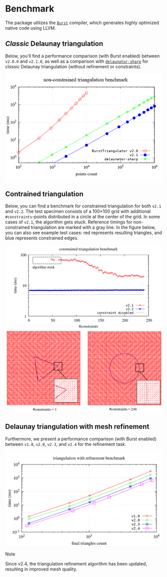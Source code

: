 # Benchmark

The package utilizes the [`Burst`][burst] compiler, which generates highly optimized native code using LLVM.

## *Classic* Delaunay triangulation

Below, you'll find a performance comparison (with Burst enabled) between `v2.0.0` and `v2.1.0`, as well as a comparison with [`delaunator-sharp`](https://github.com/nol1fe/delaunator-sharp/) for *classic* Delaunay triangulation (without refinement or constraints).

![Delaunay Benchmark](../images/benchmark-delaunay.png)

## Contrained triangulation

Below, you can find a benchmark for constrained triangulation for both `v2.1` and `v2.2`. The test specimen consists of a 100×100 grid with additional `#constraints`-points distributed in a circle at the center of the grid. In some cases of `v2.1`, the algorithm gets stuck. Reference timings for non-constrained triangulation are marked with a gray line.
In the figure below, you can also see example test cases: red represents resulting triangles, and blue represents constrained edges.

![Constraint Benchmark](../images/benchmark-constraint.png)

## Delaunay triangulation with mesh refinement

Furthermore, we present a performance comparison (with Burst enabled) between `v1.0`, `v2.0`, `v2.3`, and `v2.4` for the refinement task.

![Refinement Benchmark](../images/benchmark-refinement.png)

> [!NOTE]  
> Since v2.4, the triangulation refinement algorithm has been updated, resulting in improved mesh quality.

[burst]: https://docs.unity3d.com/Packages/com.unity.burst@1.8
